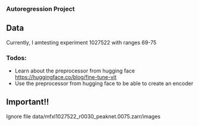 ### Autoregression Project


## Data
Currently, I amtesting experiment 1027522 with ranges 69-75


### Todos:
- Learn about the preprocessor from hugging face
https://huggingface.co/blog/fine-tune-vit
- Use the preprocessor from hugging face to be able to create an encoder


## Important!!
Ignore file 
data/mfxl1027522_r0030_peaknet.0075.zarr/images
